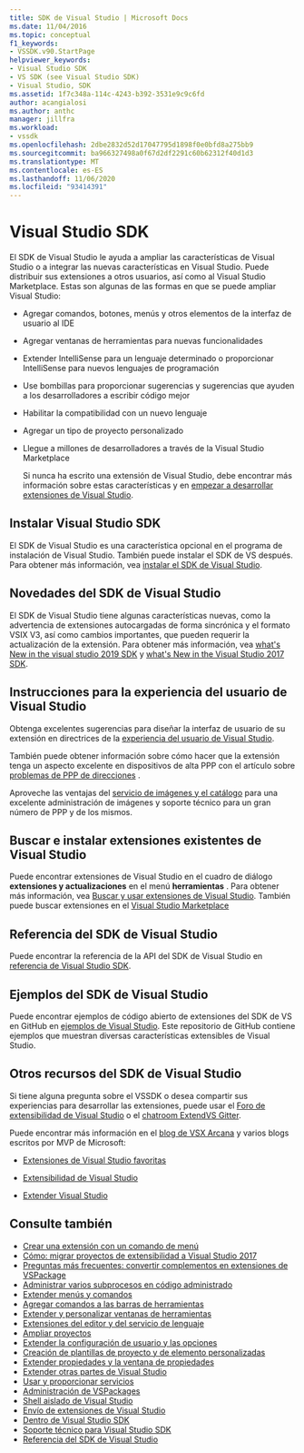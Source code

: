 ```yaml
---
title: SDK de Visual Studio | Microsoft Docs
ms.date: 11/04/2016
ms.topic: conceptual
f1_keywords:
- VSSDK.v90.StartPage
helpviewer_keywords:
- Visual Studio SDK
- VS SDK (see Visual Studio SDK)
- Visual Studio, SDK
ms.assetid: 1f7c348a-114c-4243-b392-3531e9c9c6fd
author: acangialosi
ms.author: anthc
manager: jillfra
ms.workload:
- vssdk
ms.openlocfilehash: 2dbe2832d52d17047795d1898f0e0bfd8a275bb9
ms.sourcegitcommit: ba966327498a0f67d2df2291c60b62312f40d1d3
ms.translationtype: MT
ms.contentlocale: es-ES
ms.lasthandoff: 11/06/2020
ms.locfileid: "93414391"
---
```

# <a name="visual-studio-sdk"></a>Visual Studio SDK
El SDK de Visual Studio le ayuda a ampliar las características de Visual Studio o a integrar las nuevas características en Visual Studio. Puede distribuir sus extensiones a otros usuarios, así como al Visual Studio Marketplace. Estas son algunas de las formas en que se puede ampliar Visual Studio:

- Agregar comandos, botones, menús y otros elementos de la interfaz de usuario al IDE

- Agregar ventanas de herramientas para nuevas funcionalidades

- Extender IntelliSense para un lenguaje determinado o proporcionar IntelliSense para nuevos lenguajes de programación

- Use bombillas para proporcionar sugerencias y sugerencias que ayuden a los desarrolladores a escribir código mejor

- Habilitar la compatibilidad con un nuevo lenguaje

- Agregar un tipo de proyecto personalizado

- Llegue a millones de desarrolladores a través de la Visual Studio Marketplace

  Si nunca ha escrito una extensión de Visual Studio, debe encontrar más información sobre estas características y en [empezar a desarrollar extensiones de Visual Studio](../extensibility/starting-to-develop-visual-studio-extensions.md).

## <a name="install-the-visual-studio-sdk"></a>Instalar Visual Studio SDK
 El SDK de Visual Studio es una característica opcional en el programa de instalación de Visual Studio. También puede instalar el SDK de VS después. Para obtener más información, vea [instalar el SDK de Visual Studio](../extensibility/installing-the-visual-studio-sdk.md).

## <a name="whats-new-in-the-visual-studio-sdk"></a>Novedades del SDK de Visual Studio
 El SDK de Visual Studio tiene algunas características nuevas, como la advertencia de extensiones autocargadas de forma sincrónica y el formato VSIX V3, así como cambios importantes, que pueden requerir la actualización de la extensión. Para obtener más información, vea [what's New in the visual studio 2019 SDK](../extensibility/whats-new-visual-studio-2019-sdk.md) y [what's New in the Visual Studio 2017 SDK](../extensibility/what-s-new-in-the-visual-studio-2017-sdk.md).

## <a name="visual-studio-user-experience-guidelines"></a>Instrucciones para la experiencia del usuario de Visual Studio
 Obtenga excelentes sugerencias para diseñar la interfaz de usuario de su extensión en directrices de la [experiencia del usuario de Visual Studio](../extensibility/ux-guidelines/visual-studio-user-experience-guidelines.md).

 También puede obtener información sobre cómo hacer que la extensión tenga un aspecto excelente en dispositivos de alta PPP con el artículo sobre [problemas de PPP de direcciones](../extensibility/addressing-dpi-issues2.md) .

 Aproveche las ventajas del [servicio de imágenes y el catálogo](../extensibility/image-service-and-catalog.md) para una excelente administración de imágenes y soporte técnico para un gran número de PPP y de los mismos.

## <a name="find-and-install-existing-visual-studio-extensions"></a>Buscar e instalar extensiones existentes de Visual Studio
 Puede encontrar extensiones de Visual Studio en el cuadro de diálogo **extensiones y actualizaciones** en el menú **herramientas** . Para obtener más información, vea [Buscar y usar extensiones de Visual Studio](../ide/finding-and-using-visual-studio-extensions.md). También puede buscar extensiones en el [Visual Studio Marketplace](https://marketplace.visualstudio.com/)

## <a name="visual-studio-sdk-reference"></a>Referencia del SDK de Visual Studio
 Puede encontrar la referencia de la API del SDK de Visual Studio en [referencia de Visual Studio SDK](../extensibility/visual-studio-sdk-reference.md).

## <a name="visual-studio-sdk-samples"></a>Ejemplos del SDK de Visual Studio
 Puede encontrar ejemplos de código abierto de extensiones del SDK de VS en GitHub en [ejemplos de Visual Studio](https://github.com/Microsoft/VSSDK-Extensibility-Samples). Este repositorio de GitHub contiene ejemplos que muestran diversas características extensibles de Visual Studio.

## <a name="other-visual-studio-sdk-resources"></a>Otros recursos del SDK de Visual Studio
 Si tiene alguna pregunta sobre el VSSDK o desea compartir sus experiencias para desarrollar las extensiones, puede usar el [Foro de extensibilidad de Visual Studio](https://social.msdn.microsoft.com/Forums/vstudio/home?forum=vsx) o el [chatroom ExtendVS Gitter](https://gitter.im/Microsoft/extendvs).

 Puede encontrar más información en el [blog de VSX Arcana](/archive/blogs/vsx/) y varios blogs escritos por MVP de Microsoft:

- [Extensiones de Visual Studio favoritas](https://scottdorman.blog/2014/10/05/favorite-visual-studio-extensions/)

- [Extensibilidad de Visual Studio](http://www.visualstudioextensibility.com/overview/vs/)

- [Extender Visual Studio](https://blog.slaks.net/2013-10-18/extending-visual-studio-part-1-getting-started/)

## <a name="see-also"></a>Consulte también

- [Crear una extensión con un comando de menú](../extensibility/creating-an-extension-with-a-menu-command.md)
- [Cómo: migrar proyectos de extensibilidad a Visual Studio 2017](../extensibility/how-to-migrate-extensibility-projects-to-visual-studio-2017.md)
- [Preguntas más frecuentes: convertir complementos en extensiones de VSPackage](/previous-versions/visualstudio/visual-studio-2015/extensibility/faq-converting-add-ins-to-vspackage-extensions?preserve-view=true&view=vs-2015)
- [Administrar varios subprocesos en código administrado](../extensibility/managing-multiple-threads-in-managed-code.md)
- [Extender menús y comandos](../extensibility/extending-menus-and-commands.md)
- [Agregar comandos a las barras de herramientas](../extensibility/adding-commands-to-toolbars.md)
- [Extender y personalizar ventanas de herramientas](../extensibility/extending-and-customizing-tool-windows.md)
- [Extensiones del editor y del servicio de lenguaje](../extensibility/editor-and-language-service-extensions.md)
- [Ampliar proyectos](../extensibility/extending-projects.md)
- [Extender la configuración de usuario y las opciones](../extensibility/extending-user-settings-and-options.md)
- [Creación de plantillas de proyecto y de elemento personalizadas](../extensibility/creating-custom-project-and-item-templates.md)
- [Extender propiedades y la ventana de propiedades](../extensibility/extending-properties-and-the-property-window.md)
- [Extender otras partes de Visual Studio](../extensibility/extending-other-parts-of-visual-studio.md)
- [Usar y proporcionar servicios](../extensibility/using-and-providing-services.md)
- [Administración de VSPackages](../extensibility/managing-vspackages.md)
- [Shell aislado de Visual Studio](https://visualstudio.microsoft.com/vs/older-downloads/isolated-shell/)
- [Envío de extensiones de Visual Studio](../extensibility/shipping-visual-studio-extensions.md)
- [Dentro de Visual Studio SDK](../extensibility/internals/inside-the-visual-studio-sdk.md)
- [Soporte técnico para Visual Studio SDK](../extensibility/support-for-the-visual-studio-sdk.md)
- [Referencia del SDK de Visual Studio](../extensibility/visual-studio-sdk-reference.md)